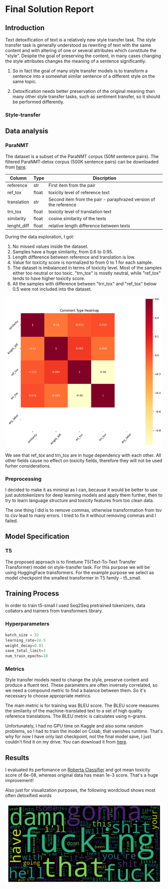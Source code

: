 # Final Solution Report

## Introduction

Text detoxification of text is a relatively new style transfer task.
The style transfer task is generally understood as rewriting of text with the same content and with altering of one or several attributes which constitute the "style". Despite the goal of preserving the content, in many cases changing the style attributes changes the meaning of a sentence significantly.

1. So in fact the goal of many style transfer models is to transform a sentence into a somewhat similar sentence of a different style on the same topic.

2. Detoxification needs better preservation of the original meaning than many other style transfer tasks, such as sentiment transfer, so it should be performed differently.

### Style-transfer

## Data analysis

### ParaNMT

The dataset is a subset of the ParaNMT corpus (50M sentence pairs). The filtered ParaNMT-detox corpus (500K sentence pairs) can be downloaded from [here](https://github.com/skoltech-nlp/detox/releases/download/emnlp2021/filtered_paranmt.zip).


| Column | Type | Discription | 
| ----- | ------- | ---------- |
| reference | str | First item from the pair | 
| ref_tox | float | toxicity level of reference text | 
| translation | str | Second item from the pair - paraphrazed version of the reference|
| trn_tox | float | toxicity level of translation text |
| similarity | float | cosine similarity of the texts |
| lenght_diff | float | relative length difference between texts |

During the data exploration, I got:

1. No missed values inside the dataset.
2. Samples have a huge similarity, from 0.6 to 0.95.
3. Length difference between reference and translation is low.
4. Value for toxicity score is normalized to from 0 to 1 for each sample.
5. The dataset is imbalanced in terms of toxicity level. Most of the samples either too neutral or too toxic. "trn_tox" is mostly neutral, while "ref_tox" tends to have higher toxicity score.
6. All the samples with difference between "trn_tox" and "ref_tox" below 0.5 were not included into the dataset.

![](figures\heatmap.png "Fig. 2")

We see that ref_tox and trn_tox are in huge dependency with each other. All other fields cause no effect on toxicity fields, therefore they will not be used furher considerations.

### Preprocessing

I decided to make it as minimal as I can, because it would be better to use just autotokenizers for deep learning models and apply them further, then to try to learn language structure and toxicity features from too clean data.

The one thing I did is to remove commas, otherwise transformation from tsv to csv lead to many errors. I tried to fix it without removing commas and I failed.

## Model Specification

### T5

The proposed approach is to finetune T5(Text-To-Text Transfer Transformer) model on style-transfer task. For this purpose we will be using HuggingFace transformers. For the example purpose we select as model checkpoint the smallest transformer in T5 family - t5_small.

## Training Process

In order to train t5-small I used Seq2Seq pretrained tokenizers, data collators and trainers from transformers library.

### Hyperparameters
```python
batch_size = 32
learning_rate=2e-5
weight_decay=0.01
save_total_limit=3
num_train_epochs=10
```
### Metrics

Style transfer models need to change the style,
preserve content and produce a fluent text. These
parameters are often inversely correlated, so we
need a compound metric to find a balance between
them. So it's necessary to choose appropriate metrics.

The main metric is for training was BLEU score. The BLEU score measures the similarity of the machine-translated text to a set of high quality reference translations. The BLEU metric is calculates using n-grams.

Unfortunately, I had no GPU time on Kaggle and also some random problems, so I had to train the model on Colab, that vanishes runtime. That's why for now I have only last checkpoint, not the final model save, I just couldn't find it on my drive. You can download it from [here](https://drive.google.com/drive/folders/1gHOxODVGO1xua27KlHhRuAf6_kR_zl-R?usp=sharing).

## Results

I evaluated its perfomance on [Roberta Classifier](https://huggingface.co/s-nlp/roberta_toxicity_classifier) and got mean toxicity score of 6e-08, whereas original data has mean 1e-3 score. That's a huge improvement!

Also just for visualization purposes, the following wordcloud shows most often detoxified words

![](figures\cloud.png "Fig. 2")